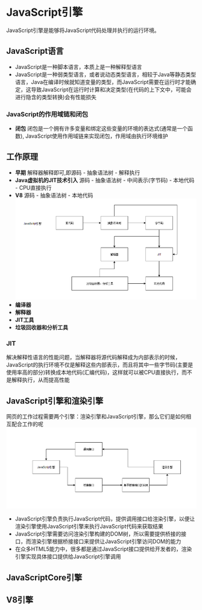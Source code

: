 # JavaScript引擎
JavaScript引擎是能够将JavaScript代码处理并执行的运行环境。
## JavaScript语言
* JavaScript是一种脚本语言，本质上是一种解释型语言
* JavaScript是一种弱类型语言，或者说动态类型语言，相较于Java等静态类型语言，Java在编译时候就知道变量的类型，而JavaScript需要在运行时才能确定，这导致JavaScript在运行时计算和决定类型(在代码的上下文中，可能会进行隐含的类型转换)会有性能损失

### JavaScript的作用域链和闭包
* **闭包** 闭包是一个拥有许多变量和绑定这些变量的环境的表达式(通常是一个函数), JavaScript使用作用域链来实现闭包，作用域由执行环境维护

## 工作原理
* **早期** 解释器解释即可,即源码 - 抽象语法树 - 解释执行
* **Java虚拟机的JIT技术引入** 源码 - 抽象语法树 - 中间表示(字节码) - 本地代码 - CPU直接执行
* **V8** 源码 - 抽象语法树 - 本地代码
![JavaScript与渲染引擎](images/javascript-compile.png)
* **编译器**
* **解释器**
* **JIT工具**
* **垃圾回收器和分析工具**
### JIT
解决解释性语言的性能问题，当解释器将源代码解释成为内部表示的时候，JavaScript的执行环境不仅是解释这些内部表示，而且将其中一些字节码(主要是使用率高的部分)转换成本地代码(汇编代码)，这样就可以被CPU直接执行，而不是解释执行，从而提高性能
## JavaScript引擎和渲染引擎
网页的工作过程需要两个引擎：渲染引擎和JavaScript引擎，那么它们是如何相互配合工作的呢
![JavaScript与渲染引擎](images/javascript-engine.png)
* JavaScript引擎负责执行JavaScript代码，提供调用接口给渲染引擎，以便让渲染引擎使用JavaScript引擎来执行JavaScript代码来获取结果
* JavaScript引擎需要访问渲染引擎构建的DOM树，所以需要提供桥接的接口，而渲染引擎根据桥接接口来提供让JavaScript引擎访问DOM的能力
* 在众多HTML5能力中，很多都是通过JavaScript接口提供给开发者的，渲染引擎实现具体接口提供给JavaScript引擎调用

## JavaScriptCore引擎

## V8引擎
